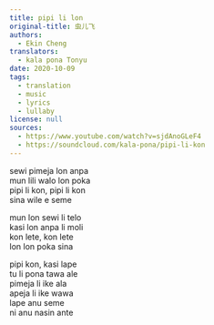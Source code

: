 ```yaml
---
title: pipi li lon
original-title: 虫儿飞
authors:
  - Ekin Cheng
translators:
  - kala pona Tonyu
date: 2020-10-09
tags:
  - translation
  - music
  - lyrics
  - lullaby
license: null
sources:
  - https://www.youtube.com/watch?v=sjdAnoGLeF4
  - https://soundcloud.com/kala-pona/pipi-li-kon
---
```


sewi pimeja lon anpa  \
mun lili walo lon poka  \
pipi li kon, pipi li kon  \
sina wile e seme

mun lon sewi li telo  \
kasi lon anpa li moli  \
kon lete, kon lete  \
lon lon poka sina

pipi kon, kasi lape  \
tu li pona tawa ale  \
pimeja li ike ala  \
apeja li ike wawa  \
lape anu seme  \
ni anu nasin ante
